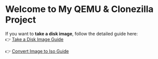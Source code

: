 
# Welcome to My QEMU & Clonezilla Project

If you want to **take a disk image**, follow the detailed guide here:  
👉 [Take a Disk Image Guide](md/take%20a%20image%20from%20disks.md)

👉 [Convert Image to Iso Guide](md/ConvertImageToIso.md)
